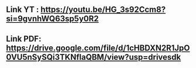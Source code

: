 ## Link YT : https://youtu.be/HG_3s92Ccm8?si=9gvnhWQ63sp5y0R2

## Link PDF: https://drive.google.com/file/d/1cHBDXN2R1JpO0VU5nSySQi3TKNflaQBM/view?usp=drivesdk
